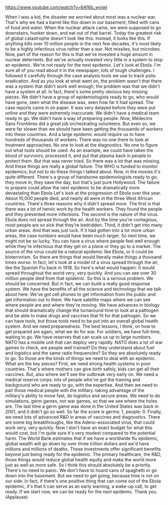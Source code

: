 https://www.youtube.com/watch?v=6Af6b_wyiwI

When I was a kid,
the disaster we worried about most
was a nuclear war.
That's why we had a barrel like this
down in our basement,
filled with cans of food and water.
When the nuclear attack came,
we were supposed to go downstairs,
hunker down, and eat out of that barrel.
Today the greatest risk
of global catastrophe
doesn't look like this.
Instead, it looks like this.
If anything kills over 10 million people
in the next few decades,
it's most likely to be
a highly infectious virus
rather than a war.
Not missiles, but microbes.
Now, part of the reason for this is that
we've invested a huge amount
in nuclear deterrents.
But we've actually invested very little
in a system to stop an epidemic.
We're not ready for the next epidemic.
Let's look at Ebola.
I'm sure all of you read about it
in the newspaper,
lots of tough challenges.
I followed it carefully
through the case analysis tools
we use to track polio eradication.
And as you look at what went on,
the problem wasn't that there was a system
that didn't work well enough,
the problem was that we
didn't have a system at all.
In fact, there's some pretty obvious
key missing pieces.
We didn't have a group of epidemiologists
ready to go, who would have gone,
seen what the disease was,
seen how far it had spread.
The case reports came in on paper.
It was very delayed
before they were put online
and they were extremely inaccurate.
We didn't have a medical team ready to go.
We didn't have a way of preparing people.
Now, Médecins Sans Frontières
did a great job orchestrating volunteers.
But even so, we were far slower
than we should have been
getting the thousands of workers
into these countries.
And a large epidemic would require us
to have hundreds of thousands of workers.
There was no one there
to look at treatment approaches.
No one to look at the diagnostics.
No one to figure out
what tools should be used.
As an example, we could have
taken the blood of survivors,
processed it, and put that plasma
back in people to protect them.
But that was never tried.
So there was a lot that was missing.
And these things
are really a global failure.
The WHO is funded to monitor epidemics,
but not to do these things I talked about.
Now, in the movies it's quite different.
There's a group of handsome
epidemiologists ready to go,
they move in, they save the day,
but that's just pure Hollywood.
The failure to prepare
could allow the next epidemic
to be dramatically
more devastating than Ebola
Let's look at the progression
of Ebola over this year.
About 10,000 people died,
and nearly all were in the three
West African countries.
There's three reasons why
it didn't spread more.
The first is that there was a lot
of heroic work by the health workers.
They found the people and they
prevented more infections.
The second is the nature of the virus.
Ebola does not spread through the air.
And by the time you're contagious,
most people are so sick
that they're bedridden.
Third, it didn't get
into many urban areas.
And that was just luck.
If it had gotten into a lot
more urban areas,
the case numbers
would have been much larger.
So next time, we might not be so lucky.
You can have a virus where people
feel well enough while they're infectious
that they get on a plane
or they go to a market.
The source of the virus could be
a natural epidemic like Ebola,
or it could be bioterrorism.
So there are things that would literally
make things a thousand times worse.
In fact, let's look at a model
of a virus spread through the air,
like the Spanish Flu back in 1918.
So here's what would happen:
It would spread throughout the world
very, very quickly.
And you can see over 30 million people
died from that epidemic.
So this is a serious problem.
We should be concerned.
But in fact, we can build
a really good response system.
We have the benefits of all the science
and technology that we talk about here.
We've got cell phones
to get information from the public
and get information out to them.
We have satellite maps where we can see
where people are and where they're moving.
We have advances in biology
that should dramatically change
the turnaround time to look at a pathogen
and be able to make drugs and vaccines
that fit for that pathogen.
So we can have tools,
but those tools need to be put
into an overall global health system.
And we need preparedness.
The best lessons, I think,
on how to get prepared
are again, what we do for war.
For soldiers, we have full-time,
waiting to go.
We have reserves that can scale
us up to large numbers.
NATO has a mobile unit
that can deploy very rapidly.
NATO does a lot of war games
to check, are people well trained?
Do they understand
about fuel and logistics
and the same radio frequencies?
So they are absolutely ready to go.
So those are the kinds of things
we need to deal with an epidemic.
What are the key pieces?
First, we need strong health systems
in poor countries.
That's where mothers
can give birth safely,
kids can get all their vaccines.
But, also where we'll see
the outbreak very early on.
We need a medical reserve corps:
lots of people who've got
the training and background
who are ready to go, with the expertise.
And then we need to pair those
medical people with the military.
taking advantage of the military's ability
to move fast, do logistics
and secure areas.
We need to do simulations,
germ games, not war games,
so that we see where the holes are.
The last time a germ game
was done in the United States
was back in 2001,
and it didn't go so well.
So far the score is germs: 1, people: 0.
Finally, we need lots of advanced R&D
in areas of vaccines and diagnostics.
There are some big breakthroughs,
like the Adeno-associated virus,
that could work very, very quickly.
Now I don't have an exact budget
for what this would cost,
but I'm quite sure it's very modest
compared to the potential harm.
The World Bank estimates that
if we have a worldwide flu epidemic,
global wealth will go down
by over three trillion dollars
and we'd have millions
and millions of deaths.
These investments
offer significant benefits
beyond just being ready for the epidemic.
The primary healthcare, the R&D,
those things would reduce
global health equity
and make the world more just
as well as more safe.
So I think this should absolutely
be a priority.
There's no need to panic.
We don't have to hoard cans of spaghetti
or go down into the basement.
But we need to get going,
because time is not on our side.
In fact, if there's one positive thing
that can come out of the Ebola epidemic,
it's that it can serve as an early
warning, a wake-up call, to get ready.
If we start now, we can be ready
for the next epidemic.
Thank you.
(Applause)